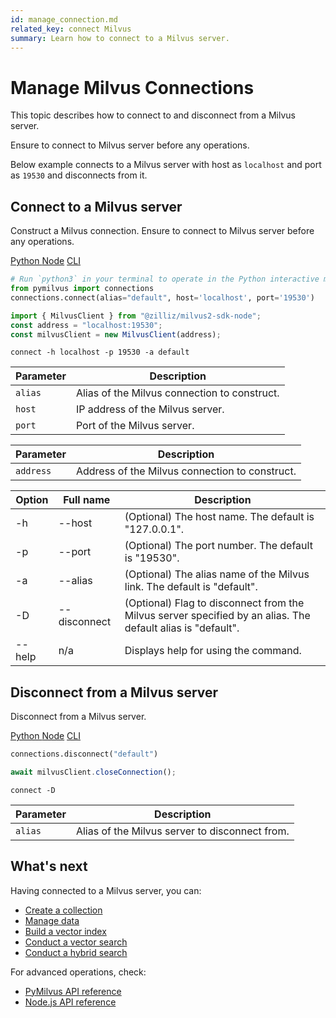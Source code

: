 ```yaml
---
id: manage_connection.md
related_key: connect Milvus
summary: Learn how to connect to a Milvus server.
---
```


# Manage Milvus Connections

This topic describes how to connect to and disconnect from a Milvus server.

<div class="alert note">
  Ensure to connect to Milvus server before any operations.
</div>

Below example connects to a Milvus server with host as `localhost` and port as `19530` and disconnects from it.


## Connect to a Milvus server

Construct a Milvus connection. Ensure to connect to Milvus server before any operations.

<div class="multipleCode">
  <a href="?python">Python </a>
  <a href="?javascript">Node</a>
  <a href="?cli">CLI</a>
</div>


```python
# Run `python3` in your terminal to operate in the Python interactive mode.
from pymilvus import connections
connections.connect(alias="default", host='localhost', port='19530')
```

```javascript
import { MilvusClient } from "@zilliz/milvus2-sdk-node";
const address = "localhost:19530";
const milvusClient = new MilvusClient(address);
```

```cli
connect -h localhost -p 19530 -a default
```

<table class="language-python">
	<thead>
	<tr>
		<th>Parameter</th>
		<th>Description</th>
	</tr>
	</thead>
	<tbody>
	<tr>
		<td><code>alias</code></td>
		<td>Alias of the Milvus connection to construct.</td>
	</tr>
	<tr>
		<td><code>host</code></td>
		<td>IP address of the Milvus server.</td>
	</tr>
	<tr>
		<td><code>port</code></td>
		<td>Port of the Milvus server.</td>
	</tr>
	</tbody>
</table>

<table class="language-javascript">
	<thead>
	<tr>
		<th>Parameter</th>
		<th>Description</th>
	</tr>
	</thead>
	<tbody>
    	<tr>
	    	<td><code>address</code></td>
		<td>Address of the Milvus connection to construct.</td>
	</tr>
	</tbody>
</table>

<table class="language-cli">
    <thead>
        <tr>
            <th>Option</th>
            <th>Full name</th>
            <th>Description</th>
        </tr>
    </thead>
    <tbody>
        <tr>
            <td>-h</td>
            <td>--host</td>
            <td>(Optional) The host name. The default is "127.0.0.1".</td>
        </tr>
        <tr>
            <td>-p</td>
            <td>--port</td>
            <td>(Optional) The port number. The default is "19530".</td>
        </tr>
        <tr>
            <td>-a</td>
            <td>--alias</td>
            <td>(Optional) The alias name of the Milvus link. The default is "default".</td>
        </tr>
        <tr>
            <td>-D</td>
            <td>--disconnect</td>
            <td>(Optional) Flag to disconnect from the Milvus server specified by an alias. The default alias is "default".</td>
        </tr>
        <tr>
            <td>--help</td>
            <td>n/a</td>
            <td>Displays help for using the command.</td>
        </tr>
    </tbody>
</table>

## Disconnect from a Milvus server

Disconnect from a Milvus server.

<div class="multipleCode">
  <a href="?python">Python </a>
  <a href="?javascript">Node</a>
  <a href="?cli">CLI</a>
</div>


```python
connections.disconnect("default")
```


```javascript
await milvusClient.closeConnection();
```

```cli
connect -D
```

<table class="language-python">
	<thead>
	<tr>
		<th>Parameter</th>
		<th>Description</th>
	</tr>
	</thead>
	<tbody>
	<tr>
		<td><code>alias</code></td>
		<td>Alias of the Milvus server to disconnect from.</td>
	</tr>
	</tbody>
</table>

## What's next

Having connected to a Milvus server, you can:

- [Create a collection](manage_collection.md)
- [Manage data](manage_data.md)
- [Build a vector index](manage_index.md)
- [Conduct a vector search](search.md)
- [Conduct a hybrid search](hybridsearch.md)

For advanced operations, check:

- [PyMilvus API reference](/api-reference/pymilvus/v2.0.0rc8/tutorial.html)
- [Node.js API reference](/api-reference/node/v1.0.19/tutorial.html)

